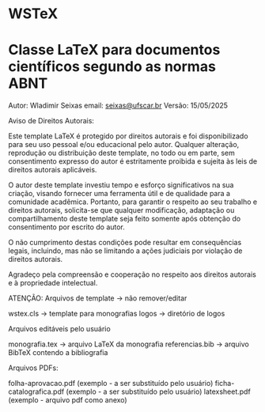 # WSTeX
# Classe LaTeX para documentos científicos segundo as normas ABNT
Autor: Wladimir Seixas
email: seixas@ufscar.br
Versão: 15/05/2025

Aviso de Direitos Autorais:

Este template LaTeX é protegido por direitos autorais e foi disponibilizado para seu uso pessoal e/ou educacional pelo autor. Qualquer alteração, reprodução ou distribuição deste template, no todo ou em parte, sem consentimento expresso do autor é estritamente proibida e sujeita às leis de direitos autorais aplicáveis.

O autor deste template investiu tempo e esforço significativos na sua criação, visando fornecer uma ferramenta útil e de qualidade para a comunidade acadêmica. Portanto, para garantir o respeito ao seu trabalho e direitos autorais, solicita-se que qualquer modificação, adaptação ou compartilhamento deste template seja feito somente após obtenção do consentimento por escrito do autor.

O não cumprimento destas condições pode resultar em consequências legais, incluindo, mas não se limitando a ações judiciais por violação de direitos autorais.

Agradeço pela compreensão e cooperação no respeito aos direitos autorais e à propriedade intelectual.

ATENÇÃO: Arquivos de template -> não remover/editar

wstex.cls  -> template para monografias
logos      -> diretório de logos

Arquivos editáveis pelo usuário

monografia.tex      -> arquivo LaTeX da monografia 
referencias.bib     -> arquivo BibTeX contendo a bibliografia

Arquivos PDFs:

folha-aprovacao.pdf (exemplo - a ser substituído pelo usuário)
ficha-catalografica.pdf (exemplo - a ser substituído pelo usuário)
latexsheet.pdf (exemplo - arquivo pdf como anexo)
